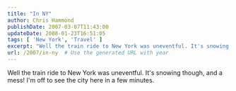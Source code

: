 ```yaml
---
title: "In NY"
author: Chris Hammond
publishDate: 2007-03-07T11:43:00
updateDate: 2008-01-23T16:51:05
tags: [ 'New York', 'Travel' ]
excerpt: "Well the train ride to New York was uneventful. It's snowing though, and a mess! I'm off to see the city here in a few..."
url: /2007/in-ny  # Use the generated URL with year
---
```

Well the train ride to New York was uneventful. It's snowing though, and a mess! I'm off to see the city here in a few minutes.

